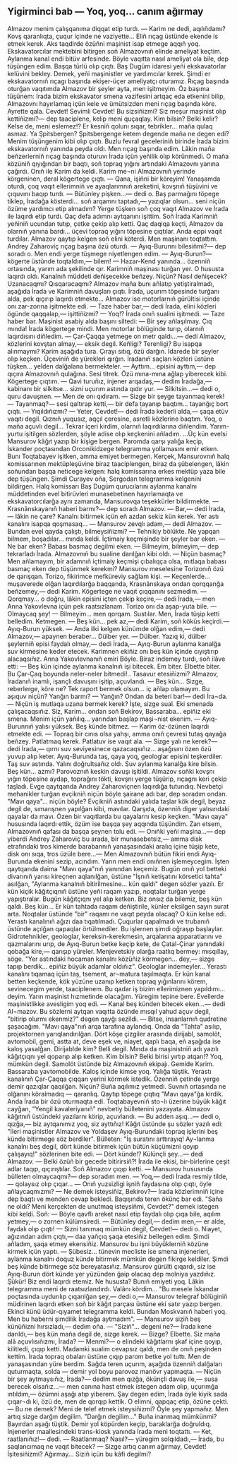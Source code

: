 ## Yigirminci bab — Yoq, yoq... canım ağırmay

Almazov menim çalışqanıma diqqat etip turdı.
— Karim ne dedi, aqılıñdamı? Kovş qaranlıqta, çuqur içinde ne vaziyette... Eliñ rıçag üstünde ekende is etmek kerek. Aks taqdirde özüñni maşinist isap etmege aqqıñ yoq.
Ekskavatorcılar mektebini bitirgen soñ Almazovnıñ elinde ameliyat keçtim.
Aylanma kanal endi bitüv arfesinde. Böyle vaqıtta nasıl ameliyat ola bile, dep tüşüngen edim. Başqa türlü olıp çıqtı. Baş Dugüm idaresi yeñi ekskavatorlar kelüvini bekley. Demek, yeñi maşinistler ve yardımcılar kerek. Şimdi er ekskavatornıñ rıçagı başında ekişer-üçer ameliyatçı oturamız.
Rıçag başında oturğan vaqıtımda Almazov bir şeyler ayta, men işitmeyim. Öz başıma tüşünem: İrada bizim ekskavator smena vazifesini artqaç eda etkenini bilip, Almazovnı hayırlamaq içün kele ve ümütsizden meni rıçag başında köre. Ayrette qala. Cevdet! Sevimli Cevdet! Bu sizsiñizmi? Siz meşur maşinist olıp kettiñizmi?— dep taaciplene, kelip meni quçaqlay.
Kim bilsin? Belki kelir? Kelse de, meni eslemez!? Er kesniñ qolunı sıqar, tebrikler... maña qulaq asmaz. Ya Şpitsbergen? Şpitsbergenge ketem degende maña ne degen edi?
Menim tüşüngenim kibi olıp çıqtı. Buzlu fevral geceleriniñ birinde İrada bizim ekskavatornıñ yanında peyda oldı. Men rıçag başında edim. Lâkin maña beñzerlerniñ rıçag başında oturuvı İrada içün yeñilik olıp körünmedi. O maña közüniñ qıyığından bir baqtı, soñ topraq yığını artındaki Almazovnı yanına çağırdı. Onıñ ile Karim da keldi. Karim me¬ni Almazovnıñ yerinde körgeninen, deral kögertege çıqtı.
— Qana, işiñni bir köreyim!
Yanaşamda oturdı, çoq vaqıt ellerimniñ ve ayaqlarımnıñ areketini, kovşnıñ tüşüvini ve çıquvını baqıp turdı.
— Bütünley pişken...— dedi o. Baş parmağını töpege tiklep, İradağa kösterdi... soñ arqamnı taptadı,— yazıqlar olsun... seni niçün özüme yardımcı etip almadım?
Yerge tüşken soñ çoq vaqıt Almazov ve İrada ile laqırdı etip turdı. Qaç defa adımnı aytqanını işittim.
Soñ İrada Karimniñ yeñiniñ ucundan tutıp, çetke çekip alıp ketti. Qaç daqiqa keçti, Almazov da olarnıñ yanına bardı... üçevi topraq yığını töpesine çıqtılar. Anda eppi vaqıt turdılar.
Almazov qaytıp kelgen soñ elini köterdi. Men maşinanı toqtattım. Andrey Zaharoviç rıçag başına özü oturdı.
— Ayıq-Burunnı bilesiñmi?— dep soradı o. Men endi yerge tüşmege niyetlengen edim.
— Ayıq-Burun?— kögerte  üstünde   toqtaldım,— bilem!
— Hazar-Kend yanında... özenniñ ortasında, yarım ada şekilinde qır. Karimniñ maşinası turğan yer. O hususta laqırdı oldı. Kanalnıñ müddeti deñişecekke beñzey.
Niçün? Nasıl deñişecek? Uzanacaqmı? Qısqaracaqmı? Almazov maña bunı añlatıp yetiştiralmadı, aşağıda İrada ve Karimniñ davuşları çıqtı.
İrada, uçurım töpesinde turğanı alda, pek qıçırıp laqırdı etmekte... Almazov ise motorlarnıñ gürültisi içinde onı zar-zorına işitmekte edi.
— Taze haber bar,— dedi İrada, elini közleri ögünde qaqqalap,— işittiñizmi?
— Yoq!?
İrada onıñ sualini işitmedi.
— Taze haber bar.
Maşinist asabiy alda başını siltedi:
— Bir şey añlaşılmay. Çıq mında! 
İrada kögertege mindi. Men motorlar bölüginde turıp, olarnıñ laqırdısını diñledim.
— Çar-Çaqqa yetmege on metr qaldı...— dedi Almazov, közlerini kovştan almay,— eksik degil. Keñligi? Terenligi? Bu isapqa alınmaymı?
Karim aşağıda tura. Çırayı sıtıq, özü darğın.
İdarede bir şeyler olıp keçken. Üçeviniñ de yürekleri qırğın. İradanıñ saçları közleri üstüne tüşken... yelden dalğalana bermekteler.
— Ayttım... episini ayttım,— dep qıçıra Almazovnıñ qulağına. Sesi titrek. Özü mına-mına ağlap yiberecek kibi.
Kögertege çıqtım.
— Qavi turuñız, injener arqadaş,— dedim İradağa,— kabinanı bir silkitse... sizni uçurım astında qıdır yur.
— Silkitsin...— dedi o, quru davuşnen. — Men de onı qıdıram.
— Sizge bir şeyge tayanmaq kerek!
— Tayanmaq?— sesi qaltırap ketti,— bir defa tayanıp baqtım... tayanğıç bort çıqtı.
— Yıqıldıñızmı?
— Yeter, Cevdet!— dedi İrada kederli alda,— şaqa etüv vaqıtı degil.
Qıznıñ yuqusız, aqçıl çeresine, asretli közlerine baqtım. Yoq, o maña açuvlı degil...
Tekrar içeri kirdim, olarnıñ laqırdılarına diñlendim. Yarım-yurtu işitilgen sözlerden, şöyle adise olıp keçkenini añladım.
...Üç kün evelsi Mansurov kâğıt yazıp bir kişige bergen. Paromda qarşı yalığa keçip, İskander poçtasından Orconikidzege telegramma yollamasını emir etken. Bunı Toqtabayev işitken, amma emiyet bermegen. Kerçek, Mansurovnıñ halq komissarınen mektüpleşüvine biraz taaciplengen, biraz da şübelengen, lâkin soñundan başqa neticege kelgen: halq komissarına erkes mektüp yaza bile dep tüşüngen. Şimdi Curayev oña, Sergodan telegramma kelgenini bildirgen. Halq komissarı Baş Dugüm qurucılarını aylanma kanalnı müddetinden evel bitirüvleri munasebetinen hayırlamaqta ve ekskavatorcılarğa aynı zamanda, Mansurovqa teşekkürler bildirmekte.
— Krasnânskayanıñ haberi barmı?— dep soradı Almazov.
— Bar,— dedi İrada,— lâkin ne çare? Kanalnı bitirmek içün eñ azdan sekiz kün kerek. Yer astı kanalını isapqa qoşmasaq...
— Mansurov zevqlı adam,— dedi Almazov. — Bundan evel qayda çalıştı,   bilmeysiñizmi?
— Tehnikiy bölükte. Ne yapqan bilmem, boşadılar... mında keldi. İçtimaiy keçmişinde bir şeyler bar eken.
— Ne bar eken? Babası basmaç degilmi eken.
— Bilmeyim, bilmeyim,— dep tekrarladı İrada. Almazovnıñ bu sualine darılğan kibi oldı. — Niçün basmaç? Men añlamayım, bir adamnıñ içtimaiy keçmişi çıbalıqça olsa, mıtlaqa babası basmaç eken dep tüşünmek kerekmi? Mansurov meselesine Torizonıñ özü de qarışqan. Torizo, fikirimce mefküreviy sağlam kişi.
— Keçenlerde... muşaverede olğan laqırdılarğa baqqanda, Krasnânskaya ondan qorqqanğa beñzemey,— dedi Karim. Kögertege ne vaqıt çıqqanını sezmedim.
— Qorqmay... o doğru, lâkin episini içten çekip keçire,— dedi İrada,— men Anna Yakovlevna içün pek raatsızlanam. Torizo onı da aşap-yuta bile.
— Olmaycaq şey!
— Bilmeyim... men qorqam. 
Sustılar. Men, İrada tüşip ketti belledim. Ketmegen.
— Beş kün... pek az,— dedi Karim, soñ köküs keçirdi.— Ayıq-Burun yüksek.
— Anda ilki kelgen künümde olğan edim,— dedi Almazov,— apaynen beraber... Dülber yer.
— Dülber. Yazıq ki, dülber şeylerniñ episi faydalı olmay,— dedi İrada,— Ayıq-Burun aylanma kanalğa suv kirmesine keder etecek. Karimnen ekiñiz onı beş kün içinde cıyıştırıp alacaqsıñız. Anna Yakovlevnanıñ emiri Böyle.
Biraz indemey turdı, soñ ilâve etti:
— Beş kün içinde aylanma kanalnıñ işi bitecek. Em biter. Elbette biter. Bu Çar-Çaq boyunda neler-neler bitmedi!.. Tasavur etesiñizmi?
Almazov, İradanıñ inamlı, işançlı davuşını işitip, açuvlandı.
— Beş kün... Sizge, reberlerge, köre ne? Tek raport bermek olsun... iç añlap olamayım. Bu aşıquv niçün? Yanğın barmı?
— Yanğın? Ondan da beteri bar!— dedi İra¬da. — Niçün iş mutlaqa uzana bermek kerek? İşte, sizge sual. Eki smenada çalışacaqsıñız. Siz, Karim... ondan soñ Bekirov, Bassaraba... epiñiz eki smena.
Menim içün yañılıq... yarından başlap maşi¬nist ekenim.
— Ayıq-Burunnıñ yalısı yüksek. Beş künde bitmez. — Karim öz-özünen laqırdı etmekte edi. — Topraq bir cınıs olsa yahşı, amma onıñ çevresi tutaş qayağa beñzey. Patlatmaq kerek. Patlatuv ise vaqıt ala.
— Sizge yalı ne kerek?— dedi İrada,— qırnı suv seviyesinece qazacaqsıñız... aşağısını özen özü yuvup alıp keter. Ayıq-Burunda taş, qaya yoq, geologlar episini teşkerdiler. Taş suv astında. Yalını doğrultsañız oldı. Suv aylanma kanalğa kire bilsin. Beş kün... azmı?
Parovoznıñ keskin davuşı işitildi. Almazov soñki kovşnı yığın töpesine aydap, toprağını tökti, kovşnı yerge tüşürip, rıçagnı keri çekip taşladı.
Evge qaytqanda Andrey Zaharoviçnen laqırdığa tutundıq. Nevbetçi mehanikler turğan evçikniñ niçün böyle şairane adı bar, dep soradım ondan. "Mavı qaya"... niçün böyle? Evçikniñ astındaki yalıda taşlar kök degil, beyaz degil de, sımarışnen yapılğan kibi, mavılar. Qarşıda, özenniñ diger yalısındaki qayalar da mavı. Özen bir vaqıtlarda bu qayalarnı kesip keçken.
"Mavı qaya" hususında laqırdı ettik, özüm ise başqa şey aqqında tüşündim. Zan etsem, Almazovnıñ qafası da başqa şeynen tolu edi.
— Onıñki yeñi maşina...— dep yiberdi Andrey Zaharoviç bu arada, bir munasebetsiz,— amma disk etrafındaki tros kimerde barabannıñ yanaşasındaki aralıq içine tüşip kete, disk onı sıqa, tros üzüle bere...— Men Almazovnıñ bütün fikiri endi Ayıq-Burunda ekenini sezip, acındım. Yarın men endi onıñnen işlemeycegim.
İşten qaytqanda daima "Mavı qaya"nıñ yanından keçemiz. Bugün onıñ yol betteki divarınıñ yarısı kireçnen aqlanılğan, üstüne "İşnıñ ketişatını körsetici tahta" asılğan, "Aylanma kanalnıñ bitirilmesine... kün qaldı" degen sözler yazılı.
Er kün kiçik kâğıtçıqnıñ üstüne yeñi raqam yazıp, noqtalar turğan yerge yapıştıralar. Bugün kâğıtçıqnı yel alıp ketken. Biz onsız da bilemiz, beş kün qaldı.
Beş kün... Er kün tahtada raqam deñiştirile, künler eksilgen sayın surat arta. Noqtalar üstünde "bir" raqamı ne vaqıt peyda olacaq? O kün kelse edi. Yerastı kanalınıñ ağızı daa tıqatılmadı. Çuqurlar qapalmadı ve trubanıñ üstünde açılğan qapaqlar örtülmediler. Bu işlernen şimdi oğraşıp başlaylar. Gidrotehnikler, geologlar, kereksin-kerekmesin, arqalarına apparatlarını ve qazmalarını urıp, de Ayıq-Burun betke keçip kete, de Çatal-Çinar yanındaki qobağa kire,— qarışıp yüreler. Menjevetskiy olarğa raatlıq bermey: mısqıllay, söge. "Yer astındaki hocaman kanalnı közüñiz körmegen... dey,— sizge tapıp berdik... epiñiz büyük adamlar oldıñız". Geologlar indemeyler... Yerastı kanalını tıqamaq içün taş, tsement, ar¬matura taşılmaqta.
Er kün kanal betten keçkende, kök yüzüne uzanıp ketken topraq yığınlarını körem, sevinecegim yerde, taaciplenem. Bu qadar iş bizim ellerimiznen yapıldımı... deyim. Yarın maşinist hızmetinde olacağım. Yüregim tepine bere. Evellerde maşinistlikke avesligim yoq edi.
— Kanal beş künden bitecek eken...— dedi Al¬mazov. Bu sözlerni aytqan vaqıtta özünde mısqıl yahud açuv degil, "bitirip olurmı ekenmiz?" degen qayğı sezildi. — Bitse, insanlarnıñ qudretine şaşacağım.
"Mavı qaya"nıñ arqa tarafına aylandıq. Onda da "Tahta" asılıp, projektornen yarıqlandırılğan. Dört köşe çizgiler arasında dirijabl, samolöt, avtomobil, gemi, astta at, deve eşek ve, niayet, qaplı baqa, eñ aşağıda ise kaloş yasalğan. Dirijablde kim? Belli degil. Mında da maşinistniñ adı yazılı kâğıtçıqnı yel qoparıp alıp ketken. Kim bilsin? Belki birisi yırtıp atqan!? Yoq, mümkün degil. Samolöt üstünde biz Almazovnıñ ekipajı. Gemide Karim. Bassaraba yavtomobilde. Kaloş içinde kimse yoq.
Yalığa tüştik. Yerastı kanalınıñ Çar-Çaqqa çıqqan yerini körmek istedik. Özenniñ çetinde yerge demir qazıqlar qaqılğan. Niçün? Buña aqılımız yetmedi. Suvnıñ ortasında ne olğanını köralmadıq — qaranlıq. Qaytıp töpege çıqtıq "Mavı qaya"ğa kirdik. Anda İrada bir özü oturmaqta edi. Toqtabayevniñ sto¬lı üzerine büyük kâğıt cayğan, "Yengil kavaleriyanıñ" nevbetiy bülletenini yazayata.
Almazov kâğıtnıñ üstündeki yazılarnı körip, açuvlandı.
— Bu adden aşıq...— dedi o, qızğa,— biz aytqanımız yoq, siz ayttıñız!
Kâğıt üstünde şu sözler yazılı edi: "İleri maşinistler Almazov ve Yoldaşev Ayıq-Burundaki topraq işlerini beş künde bitirmege söz berdiler". Bülleten: "İş suratını arttırayıq! Ay¬lanma kanalnı beş degil, dört künde bitirmek içün bütün küçümizni qoyıp çalışayıq!" sözlerinen bite edi.
— Dört künde!? Külünçli şey...— dedi Almazov. — Belki özüñ bir gecede bitirirsiñ?!
İrada ile ekisi, bir-birlerine çeşit adlar taqıp, qıçırıştılar. Soñ Almazov çıqıp ketti.
— Mansurov hususında bülleten olmaycaqmı?— dep soradım men.
— Yoq,— dedi İrada resmiy tilde,— qolaysız olıp çıqar...
— Onıñ yuzsizligi işniñ faydasına olıp çıqtı, öyle añlaycaqmızmı?
— Ne demek isteysiñiz, Bekirov?— İrada közlerimniñ içine dep baqtı ve menden cevap bekledi. Baqışında teren ökünç bar edi. "Saña ne oldı? Meni kerçekten de unutmaq isteysiñmi, Cevdet?" demek istegen kibi keldi. Soñ: — Böyle qavflı areket nasıl etip faydalı olıp çıqa bile, aqılım yetmey,— o zornen külümsiredi.
— Bütünley degil,— dedim men,— er alde, faydalı olıp çıqtı!
— Sizni tanımaq mümkün degil, Cevdet!— dedi o. Niayet, ağızından adım çıqtı,— daa yañçıq şaqa etesiñiz bellegen edim. Şimdi añladım, şaqa etmey ekensiñiz. Mansurov bu işni büyüklerniñ közüne kirmek içün yaptı.
— Şübesiz... tünevin mecliste ise smena injenerleri, aylanma kanalnı doquz künde bitirmek mümkün degen fikirge keldiler. Şimdi beş künde bitirmege söz bereyatasıñız. Mansurov gürülti çıqardı, siz ise Ayıq-Burun dört künde yer yüzünden ğaip olacaq dep molniya yazdıñız.
Şükür! Biz endi laqırdı etemiz. Ne hususta? Bunıñ emiyeti yoq. Lâkin telegramma meni de raatsızlandırdı. Valânı kördim... "Bu mesele İskandar poçtasında uydurılıp çıqarılğan şey,— dedi o,— Mansurov telegraf bölüginiñ müdirinen laqırdı etken soñ bir kâğıt parçası üstüne eki satır yazıp bergen. Ekinci künü üdür-qıyamet telegramma keldi. Bundan Moskvanıñ haberi yoq. Men bu haberni şimdilik İradağa aytmadım".
— Mansurov siziñ beş künüñizni hırsızladı,— dedim oña.
— "Siziñ"... degeni ne?— İrada kene darıldı,— beş kün maña degil de, sizge kerek.
— Bizge? Elbette. Siz maña alâ açuvlısıñızmı, İrada?
— Menmi?— o elindeki kâğıtlarnı şkaf içine qoyıp, kilitledi, çıqıp ketti.
Madamki sualim cevapsız qaldı, men de onıñ peşinden kettim. İrada topraq obaları üstüne çıqıp parom betke yol tuttı. Men de yanaşasından yüre berdim. Sağda teren uçurım, aşağıda özenniñ dalğaları quturmaqta, solda — demir yol boyu parovoz manövr yapmaqta.
— Niçün bir şey aytmaysıñız, İrada?— dedim men qızğa, ökünçli davuş ile,— susa berecek olsañız...— men canına hast etmek istegen adam olıp, uçurımğa ıntıldım,— özümni aşağı atıp yiberem.
Şay degen edim, İrada öyle kiyik sada çıqar¬dı ki, özü de, men de qorqıp kettik. O elimni, qapqaç etip, özüne çekti.
— Bu ne demek? Meni de telef etmek isteysiñizmi? Öyle şey yapmañız. Men artıq sizge darğın degilim.
"Darğın degilim..." Buña inanmaq mümkünmi? 
Bayırdan aşağı tüştik. Demir yol köpürden keçip, baraklarğa doğruldıq.
İnjenerler maallesindeki trans-kiosk yanında İrada meni toqtattı.
— Ket, raatlanıñız!— dedi.
— Raatlanmaq? Nasıl?— yüregim solqıldadı,— İrada, bu saqlancımaq ne vaqıt bitecek?
— Sizge artıq canım ağırmay, Cevdet! İşitesiñizmi? Ağırmay... Siziñ içün bu kâfi degilmi?
